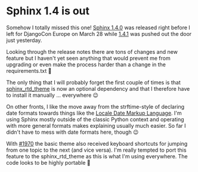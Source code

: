 # Sphinx 1.4 is out

Somehow I totally missed this
one! [Sphinx 1.4.0](http://www.sphinx-doc.org/en/stable/changes.html#release-1-4-released-mar-28-2016)
was released right before I left for DjangoCon Europe on March 28 while
[1.4.1](http://www.sphinx-doc.org/en/stable/changes.html#release-1-4-released-mar-28-2016)
was pushed out the door just yesterday.

Looking through the release notes there are tons of changes and new feature but
I haven't yet seen anything that would prevent me from upgrading or even make
the process harder than a change in the requirements.txt 💖

The only thing that I will probably forget the first couple of times is that
[sphinx\_rtd\_theme](https://pypi.python.org/pypi/sphinx_rtd_theme/) is now an
optional dependency and that I therefore have to install it manually ...
everywhere 😉

On other fronts, I like the move away from the strftime-style of declaring date
formats towards things like the
[Locale Date Markup Language](http://unicode.org/reports/tr35/tr35-dates.html#Date_Format_Patterns). I'm
using Sphinx mostly outside of the classic Python context and operating with
more general formats makes explaining usually much easier. So far I didn't have
to mess with date formats here, though 😉

With [#1970](https://github.com/sphinx-doc/sphinx/issues/1970) the basic theme
also received keyboard shortcuts for jumping from one topic to the next (and
vice versa). I'm really tempted to port this feature to the
sphinx\_rtd\_theme as this is what I'm using everywhere. The code looks to be
highly portable 💖
